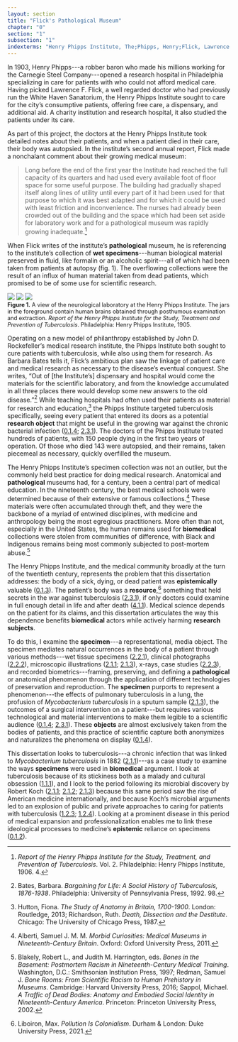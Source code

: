 ```yaml
---
layout: section
title: "Flick's Pathological Museum"
chapter: "0"
section: "1"
subsection: "1"
indexterms: "Henry Phipps Institute, The;Phipps, Henry;Flick, Lawrence F.;Philadelphia;Rockefeller, John D.;Grave Robbing"
---
```


In 1903, Henry Phipps---a robber baron who made his millions working for the Carnegie Steel Company---opened a research hospital in Philadelphia specializing in care for patients with who could not afford medical care. Having picked Lawrence F. Flick, a well regarded doctor who had previously run the White Haven Sanatorium, the Henry Phipps Institute sought to care for the city’s consumptive patients, offering free care, a dispensary, and additional aid. A charity institution and research hospital, it also studied the patients under its care.

As part of this project, the doctors at the Henry Phipps Institute took detailed notes about their patients, and when a patient died in their care, their body was autopsied. In the institute’s second annual report, Flick made a nonchalant comment about their growing medical museum: 

>Long before the end of the first year the Institute had reached the full capacity of its quarters and had used every available foot of floor space for some useful purpose. The building had gradually shaped itself along lines of utility until every part of it had been used for that purpose to which it was best adapted and for which it could be used with least friction and inconvenience. The nurses had already been crowded out of the building and the space which had been set aside for laboratory work and for a pathological museum was rapidly growing inadequate.[^fn1]

When Flick writes of the institute’s <span data-tooltip aria-haspopup="true" class="has-tip" data-disable-hover="false" tabindex="1" data-title="Pathology refers to the study of aberrant phenomenon in the human body and how it is linked to human illness."><b>pathological</b></span> museum, he is referencing to the institute’s collection of <span data-tooltip aria-haspopup="true" class="has-tip" data-disable-hover="false" tabindex="1" data-title="Wet specimens refer to living tissues preserved in fluid. Contemporary wet specimens are usually submerged in a formalin mixture, and older specimens from the eighteenth and nineteenth centuries were usually preserved in a spirit like rum or whiskey."><b>wet specimens</b></span>---human biological material preserved in fluid, like formalin or an alcoholic spirit---all of which had been taken from patients at autopsy (fig. 1). The overflowing collections were the result of an influx of human material taken from dead patients, which promised to be of some use for scientific research.

<img id="ReportoftheHenryPhippsIns3_1905-1906158" class="opaque image-large" src="{{ site.baseurl }}/assets/img/ReportoftheHenryPhippsIns3_1905-1906158_full.jpg">

<img id="ReportoftheHenryPhippsIns3_1905-1906158" class="transparent image-large" src="{{ site.baseurl }}/assets/img/ReportoftheHenryPhippsIns3_1905-1906158.jpg">

<img id="ReportoftheHenryPhippsIns3_1905-1906158" class="partially-opaque image-large" src="{{ site.baseurl }}/assets/img/ReportoftheHenryPhippsIns3_1905-1906158_partial.jpg">

<div class="caption-font" style="font-size:.9em"><b>Figure 1.</b> A view of the neurological laboratory at the Henry Phipps Institute. The jars in the foreground contain human brains obtained through posthumous examination and extraction. <i>Report of the Henry Phipps Institute for the Study, Treatment and Prevention of Tuberculosis</i>. Philadelphia: Henry Phipps Institute, 1905.</div>

Operating on a new model of philanthropy established by John D. Rockefeller’s medical research institute, the Phipps Institute both sought to cure patients with tuberculosis, while also using them for research. As Barbara Bates tells it, Flick’s ambitious plan saw the linkage of patient care and medical research as necessary to the disease’s eventual conquest. She writes, “Out of [the Institute’s] dispensary and hospital would come the materials for the scientific laboratory, and from the knowledge accumulated in all three places there would develop some new answers to the old disease.”[^fn2] While teaching hospitals had often used their patients as material for research and education,[^fn3] the Phipps Institute targeted tuberculosis specifically, seeing every patient that entered its doors as a potential <span data-tooltip aria-haspopup="true" class="has-tip" data-disable-hover="false" tabindex="1" data-title="I use the term research object to refer to materials that have been divorced from the subject of their origin. Object, as I use it, carefully considers how human patients are denied their humanity through transformations that deem them as objects."><b>research object</b></span> that might be useful in the growing war against the chronic bacterial infection (<a href="{{ site.baseurl }}/dissertation/0_1_4">0.1.4</a>; <a href="{{ site.baseurl }}/dissertation/2_3_1">2.3.1</a>). The doctors of the Phipps Institute treated hundreds of patients, with 150 people dying in the first two years of operation. Of those who died 143 were autopsied, and their remains, taken piecemeal as necessary, quickly overfilled the museum.

The Henry Phipps Institute’s specimen collection was not an outlier, but the commonly held best practice for doing medical research. Anatomical and <span data-tooltip aria-haspopup="true" class="has-tip" data-disable-hover="false" tabindex="1" data-title="Pathology refers to the study of aberrant phenomenon in the human body and how it is linked to human illness."><b>pathological</b></span> museums had, for a century, been a central part of medical education. In the nineteenth century, the best medical schools were determined because of their extensive or famous collections.[^fn4] These materials were often accumulated through theft, and they were the backbone of a myriad of entwined disciplines, with medicine and anthropology being the most egregious practitioners. More often than not, especially in the United States, the human remains used for <span data-tooltip aria-haspopup="true" class="has-tip" data-disable-hover="false" tabindex="1" data-title="Biomedicine is an approach to health that uses scientific approaches to evidence-based medicine, with an emphasis on generalized treatments with surgical and pharmaceutical methods. It combines knowledge from a range of scientific disciplines, like biology, chemistry, physiology, pathology, as part of its evidence-based and causal claims."><b>biomedical</b></span> collections were stolen from communities of difference, with Black and Indigenous remains being most commonly subjected to post-mortem abuse.[^fn5]

The Henry Phipps Institute, and the medical community broadly at the turn of the twentieth century, represents the problem that this dissertation addresses: the body of a sick, dying, or dead patient was <span data-tooltip aria-haspopup="true" class="has-tip" data-disable-hover="false" tabindex="1" data-title="Epistemics is a philosophical term referring to the study of knowledge. I use it to talk about the entwined practices of scientific culture, its arguments, and its methodologies."><b>epistemically</b></span> valuable (<a href="{{ site.baseurl }}/dissertation/0_1_3">0.1.3</a>). The patient’s body was a <span data-tooltip aria-haspopup="true" class="has-tip" data-disable-hover="false" tabindex="1" data-title="Resource refers to the idea that an object may have something that can be extracted from it. In terms of something like a plot of land, it could be seen as a resource because it has minerals or oil which may be taken and sold. For biomedical contexts, resource usually refers to a material object taken from the body of a patient from which arguments may be further extracted."><b>resource</b></span>,[^fn6] something that held secrets in the war against tuberculosis (<a href="{{ site.baseurl }}/dissertation/2_3_1">2.3.1</a>), if only doctors could examine in full enough detail in life and after death (<a href="{{ site.baseurl }}/dissertation/4_1_1">4.1.1</a>). Medical science depends on the patient for its claims, and this dissertation articulates the way this dependence benefits <span data-tooltip aria-haspopup="true" class="has-tip" data-disable-hover="false" tabindex="1" data-title="Biomedicine is an approach to health that uses scientific approaches to evidence-based medicine, with an emphasis on generalized treatments with surgical and pharmaceutical methods. It combines knowledge from a range of scientific disciplines, like biology, chemistry, physiology, pathology, as part of its evidence-based and causal claims."><b>biomedical</b></span> actors while actively harming <span data-tooltip aria-haspopup="true" class="has-tip" data-disable-hover="false" tabindex="1" data-title="Visual culture refers to an interdisciplinary field that looks at the social construction of vision."><b>research subjects</b></span>.

To do this, I examine the <span data-tooltip aria-haspopup="true" class="has-tip" data-disable-hover="false" tabindex="1" data-title="Specimen refers to any naturally occurring phenomenon that has been extracted from its original context and placed within a knowledge framework to understand and describe that phenomenon."><b>specimen</b></span>---a representational, media object. The specimen mediates natural occurrences in the body of a patient through various methods---wet tissue specimens (<a href="{{ site.baseurl }}/dissertation/2_2_1">2.2.1</a>), clinical photographs (<a href="{{ site.baseurl }}/dissertation/2_2_2">2.2.2</a>), microscopic illustrations (<a href="{{ site.baseurl }}/dissertation/2_1_1">2.1.1</a>; <a href="{{ site.baseurl }}/dissertation/2_1_3">2.1.3</a>), x-rays, case studies (<a href="{{ site.baseurl }}/dissertation/2_2_3">2.2.3</a>), and recorded biometrics---framing, preserving, and defining a <span data-tooltip aria-haspopup="true" class="has-tip" data-disable-hover="false" tabindex="1" data-title="Pathology refers to the study of aberrant phenomenon in the human body and how it is linked to human illness."><b>pathological</b></span> or anatomical phenomenon through the application of different technologies of preservation and reproduction. The <span data-tooltip aria-haspopup="true" class="has-tip" data-disable-hover="false" tabindex="1" data-title="Specimen refers to any naturally occurring phenomenon that has been extracted from its original context and placed within a knowledge framework to understand and describe that phenomenon."><b>specimen</b></span> purports to represent a phenomenon---the effects of pulmonary tuberculosis in a lung, the profusion of <i>Mycobacterium tuberculosis</i> in a sputum sample (<a href="{{ site.baseurl }}/dissertation/2_1_3">2.1.3</a>), the outcomes of a surgical intervention on a patient---but requires various technological and material interventions to make them legible to a scientific audience (<a href="{{ site.baseurl }}/dissertation/0_1_4">0.1.4</a>; <a href="{{ site.baseurl }}/dissertation/2_3_1">2.3.1</a>). These <span data-tooltip aria-haspopup="true" class="has-tip" data-disable-hover="false" tabindex="1" data-title="I use the term research object to refer to materials that have been divorced from the subject of their origin. Object, as I use it, carefully considers how human patients are denied their humanity through transformations that deem them as objects."><b>objects</b></span> are almost exclusively taken from the bodies of patients, and this practice of scientific capture both anonymizes and naturalizes the phenomena on display (<a href="{{ site.baseurl }}/dissertation/0_1_4">0.1.4</a>). 

This dissertation looks to tuberculosis---a chronic infection that was linked to <i>Mycobacterium tuberculosis</i> in 1882 (<a href="{{ site.baseurl }}/dissertation/2_1_1">2.1.1</a>)---as a case study to examine the ways <span data-tooltip aria-haspopup="true" class="has-tip" data-disable-hover="false" tabindex="1" data-title="Specimen refers to any naturally occurring phenomenon that has been extracted from its original context and placed within a knowledge framework to understand and describe that phenomenon."><b>specimens</b></span> were used in <span data-tooltip aria-haspopup="true" class="has-tip" data-disable-hover="false" tabindex="1" data-title="Biomedicine is an approach to health that uses scientific approaches to evidence-based medicine, with an emphasis on generalized treatments with surgical and pharmaceutical methods. It combines knowledge from a range of scientific disciplines, like biology, chemistry, physiology, pathology, as part of its evidence-based and causal claims."><b>biomedical</b></span> argument. I look at tuberculosis because of its stickiness both as a malady and cultural obsession (<a href="{{ site.baseurl }}/dissertation/1_1_1">1.1.1</a>), and I look to the period following its microbial discovery by Robert Koch (<a href="{{ site.baseurl }}/dissertation/2_1_1">2.1.1</a>; <a href="{{ site.baseurl }}/dissertation/2_1_2">2.1.2</a>; <a href="{{ site.baseurl }}/dissertation/2_1_3">2.1.3</a>) because this same period saw the rise of American medicine internationally, and because Koch’s microbial arguments led to an explosion of public and private approaches to caring for patients with tuberculosis (<a href="{{ site.baseurl }}/dissertation/1_2_3">1.2.3</a>; <a href="{{ site.baseurl }}/dissertation/1_2_4">1.2.4</a>). Looking at a prominent disease in this period of medical expansion and professionalization enables me to link these ideological processes to medicine’s <span data-tooltip aria-haspopup="true" class="has-tip" data-disable-hover="false" tabindex="1" data-title="Epistemics is a philosophical term referring to the study of knowledge. I use it to talk about the entwined practices of scientific culture, its arguments, and its methodologies."><b>epistemic</b></span> reliance on specimens (<a href="{{ site.baseurl }}/dissertation/0_1_2">0.1.2</a>).

<div class="style-divider">
 	<div class="line"></div>
</div>

[^fn1]: <i>Report of the Henry Phipps Institute for the Study, Treatment, and Prevention of Tuberculosis</i>. Vol. 2. Philadelphia: Henry Phipps Institute, 1906. 4.

[^fn2]: Bates, Barbara. <i>Bargaining for Life: A Social History of Tuberculosis, 1876-1938</i>. Philadelphia: University of Pennsylvania Press, 1992. 98.

[^fn3]: Hutton, Fiona. <i>The Study of Anatomy in Britain, 1700-1900</i>. London: Routledge, 2013; Richardson, Ruth. <i>Death, Dissection and the Destitute</i>. Chicago: The University of Chicago Press, 1987.

[^fn4]: Alberti, Samuel J. M. M. <i>Morbid Curiosities: Medical Museums in Nineteenth-Century Britain</i>. Oxford: Oxford University Press, 2011.

[^fn5]: Blakely, Robert L., and Judith M. Harrington, eds. <i>Bones in the Basement: Postmortem Racism in Nineteenth-Century Medical Training</i>. Washington, D.C.: Smithsonian Institution Press, 1997; Redman, Samuel J. <i>Bone Rooms: From Scientific Racism to Human Prehistory in Museums</i>. Cambridge: Harvard University Press, 2016; Sappol, Michael. <i>A Traffic of Dead Bodies: Anatomy and Embodied Social Identity in Nineteenth-Century America</i>. Princeton: Princeton University Press, 2002.

[^fn6]: Liboiron, Max. <i>Pollution Is Colonialism</i>. Durham & London: Duke University Press, 2021.